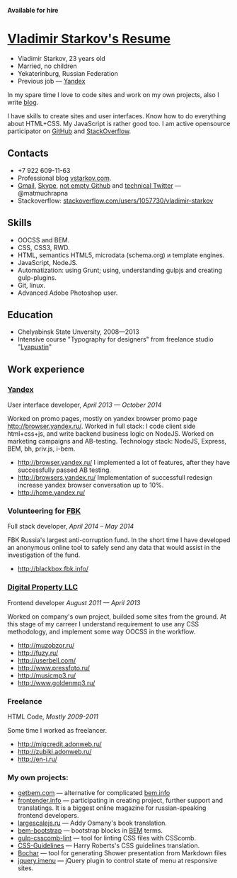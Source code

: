 **Available for hire**

# [Vladimir Starkov's Resume](http://matmuchrapna.github.io/cv/)

* Vladimir Starkov, 23 years old
* Married, no children
* Yekaterinburg, Russian Federation
* Previous job — [Yandex][ya-en]

In my spare time I love to code sites and work on my own projects, also I write [blog][site-en].

I have skills to create sites and user interfaces. Know how to do everything about HTML+CSS. My JavaScript is rather good too. I am active opensource participator on [GitHub][GH] and [StackOverflow][SO].


## Contacts

* +7 922 609-11-63
* Professional blog [vstarkov.com][site-en].
* [Gmail][gmail], [Skype][skype], [not empty Github][GH] and [technical Twitter][tw] — @matmuchrapna
* Stackoverflow: [stackoverflow.com/users/1057730/vladimir-starkov][SO]

## Skills

* OOCSS and BEM.
* CSS, CSS3, RWD.
* HTML, semantics HTML5, microdata (schema.org) и template engines.
* JavaScript, NodeJS.
* Automatization: using Grunt; using, understanding gulpjs and creating gulp-plugins.
* Git, linux.
* Advanced Adobe Photoshop user.

## Education

* Chelyabinsk State Unversity, 2008—2013
* Intensive course "Typography for designers" from freelance studio "[Lyapustin][lyapustin]"

## Work experience

### [Yandex][ya-en]
User interface developer, *April 2013 — October 2014*

Worked on promo pages, mostly on yandex browser promo page http://browser.yandex.ru/. Worked in full stack: I code client side html+css+js, and write backend business logic on NodeJS. Worked on marketing campaigns and AB-testing. Technology stack: NodeJS, Express, BEM, bh, priv.js, i-bem.

* http://browser.yandex.ru/ I implemented a lot of features, after they have successfully passed AB testing.
* http://browsers.yandex.ru/ Implementation of successfull redesign increase yandex browser conversation up to 10%.
* http://home.yandex.ru/

### Volunteering for [FBK][fbk]
Full stack developer, *April 2014 – May 2014*

FBK Russia's largest anti-corruption fund. In the short time I have developed an anonymous online tool to safely send any data that would assist in the investigation of the fund.

* http://blackbox.fbk.info/

### [Digital Property LLC][digipro]
Frontend developer *August 2011 — April 2013*

Worked on company's own project, builded some sites from the ground. At this stage of my carreer I understand requirement to use any CSS methodology, and implement some way OOCSS in the workflow.

* http://muzobzor.ru/
* http://fuzy.ru/
* http://userbell.com/
* http://www.pressfoto.ru/
* http://musicmp3.ru/
* http://www.goldenmp3.ru/

### Freelance
HTML Code, *Mostly 2009-2011*

Some time I worked as freelancer.

* http://migcredit.adonweb.ru/
* http://zubiki.adonweb.ru/
* http://en-i.ru/

### My own projects:

* [getbem.com][getbem] — alternative for complicated [bem.info][bem.info]
* [frontender.info][frontender] — participating in creating project, further support and translatings. It is a biggest online magazine for russian-speaking frontend developers.
* [largescalejs.ru][largescalejs] — Addy Osmany's book translation.
* [bem-bootstrap][bem-bootstrap] — bootstrap blocks in [BEM][getbem] terms.
* [gulp-csscomb-lint][gulp-csscomb-lint] — tool for linting CSS files with CSScomb.
* [CSS-Guidelines][CSS-Guidelines] — Harry Roberts's CSS guidelines translation.
* [Bochar][bochar] — tool for generating Shower presentation from Markdown files
* [jquery.imenu][jquery.imenu] — jQuery plugin to control state of menu at responsive sites.


[site-ru]: http://vstarkov.ru/
[site-en]: http://vstarkov.com/
[GH]: http://github.com/matmuchrapna
[SO]: http://stackoverflow.com/users/1057730/vladimir-starkov
[gmail]: mailto:matmuchrapna@gmail.com
[skype]: skype:matmuchrapna?chat
[tw]: https://twitter.com/matmuchrapna

[lyapustin]: http://lyapustin.com/
[ya-ru]: https://yandex.ru/
[ya-en]: https://yandex.com/
[fbk]: http://fbk.info/
[digipro]: http://digipro.ru/

[getbem]: http://getbem.com/
[bem.info]: http://bem.info/
[frontender]: http://frontender.info/
[largescalejs]: http://largescalejs.ru/
[bem-bootstrap]: https://github.com/matmuchrapna/bem-bootstrap
[gulp-csscomb-lint]: https://github.com/matmuchrapna/gulp-csscomb-lint
[CSS-Guidelines]: https://github.com/matmuchrapna/CSS-Guidelines
[bochar]: https://matmuchrapna.github.io/bochar/
[jquery.imenu]: https://matmuchrapna.github.io/jquery.imenu/
